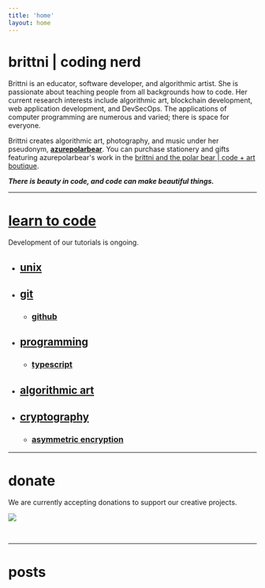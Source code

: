 ```yaml
---
title: 'home'
layout: home
---
```


# brittni | coding nerd

Brittni is an educator, software developer, and algorithmic artist.
She is passionate about teaching people from all backgrounds how to code.
Her current research interests include algorithmic art, blockchain development, web application development, and DevSecOps.
The applications of computer programming are numerous and varied; there is space for everyone.

Brittni creates algorithmic art, photography, and music under her pseudonym, [**azurepolarbear**](https://azurepolarbear.github.io/).
You can purchase stationery and gifts featuring azurepolarbear's work in the [brittni and the polar bear | code + art boutique](https://brittniandthepolarbear.com/).

***There is beauty in code, and code can make beautiful things.***

----

# [learn to code](./learn-to-code)

Development of our tutorials is ongoing.

- ## [unix](./learn-to-code/unix)
- ## [git](./learn-to-code/version-control/git)
  - ### [github](./learn-to-code/version-control/git/github)
- ## [programming](./learn-to-code/programming)
  - ### [typescript](./learn-to-code/programming/typescript)
- ## [algorithmic art](./learn-to-code/algorithmic-art)
- ## [cryptography](./learn-to-code/cryptography)
  - ### [asymmetric encryption](./learn-to-code/cryptography/asymmetric-encryption)

----

# donate

We are currently accepting donations to support our creative projects.

<div>
  <p>
    <a href="https://www.buymeacoffee.com/brittniandthepolarbear"><img src="https://img.buymeacoffee.com/button-api/?text=Buy me a coffee&emoji=☕&slug=brittniandthepolarbear&button_colour=8828dc&font_colour=ffffff&font_family=Inter&outline_colour=ffffff&coffee_colour=FFDD00" /></a>
  </p>

  <p>
    <script type='text/javascript' src='https://storage.ko-fi.com/cdn/widget/Widget_2.js'></script><script type='text/javascript'>kofiwidget2.init('Support me on Ko-fi', '8828dc', 'O5O717Q6YA');kofiwidget2.draw();</script>
  </p>
<br/>
</div>

----

# posts

